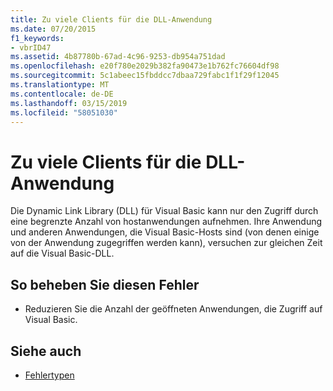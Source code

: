 ```yaml
---
title: Zu viele Clients für die DLL-Anwendung
ms.date: 07/20/2015
f1_keywords:
- vbrID47
ms.assetid: 4b87780b-67ad-4c96-9253-db954a751dad
ms.openlocfilehash: e20f780e2029b382fa90473e1b762fc76604df98
ms.sourcegitcommit: 5c1abeec15fbddcc7dbaa729fabc1f1f29f12045
ms.translationtype: MT
ms.contentlocale: de-DE
ms.lasthandoff: 03/15/2019
ms.locfileid: "58051030"
---
```

# <a name="too-many-dll-application-clients"></a>Zu viele Clients für die DLL-Anwendung
Die Dynamic Link Library (DLL) für Visual Basic kann nur den Zugriff durch eine begrenzte Anzahl von hostanwendungen aufnehmen. Ihre Anwendung und anderen Anwendungen, die Visual Basic-Hosts sind (von denen einige von der Anwendung zugegriffen werden kann), versuchen zur gleichen Zeit auf die Visual Basic-DLL.  
  
## <a name="to-correct-this-error"></a>So beheben Sie diesen Fehler  
  
-   Reduzieren Sie die Anzahl der geöffneten Anwendungen, die Zugriff auf Visual Basic.  
  
## <a name="see-also"></a>Siehe auch

- [Fehlertypen](../../visual-basic/programming-guide/language-features/error-types.md)
